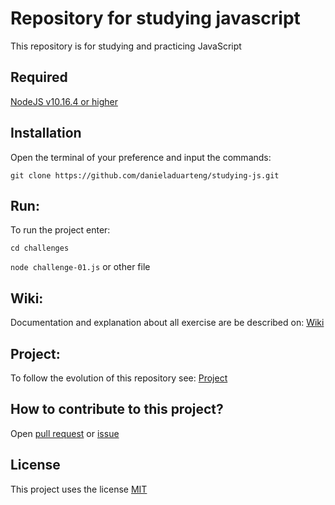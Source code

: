 # Repository for studying javascript
This repository is for studying and practicing JavaScript

## Required
[NodeJS v10.16.4 or higher](https://nodejs.org/en/)

## Installation
Open the terminal of your preference and input the commands:

`git clone https://github.com/danieladuarteng/studying-js.git`

## Run:
To run the project enter:

`cd challenges`

`node challenge-01.js` or other file

## Wiki: 
Documentation and explanation about all exercise are be described on: [Wiki](https://github.com/danieladuarteng/studying-js/wiki)

## Project:
To follow the evolution of this repository see: [Project](https://github.com/danieladuarteng/studying-js/projects/1)

## How to contribute to this project?

Open [pull request](https://github.com/danieladuarteng/studying-js/compare) or [issue](https://github.com/danieladuarteng/studying-js/issues/new)

## License

This project uses the license [MIT](https://choosealicense.com/licenses/mit/)
